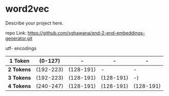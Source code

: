 # word2vec

Describe your project here.

repo Link: https://github.com/sghawana/end-2-end-embeddings-generator.git


utf- encodings

| **1 Token** | (0-127) | - | - | - |
|---------------------|-----------------|-----------------|-----------------|-----------------|
| **2 Tokens** | (192-223) | (128-191) | - | - |
| **3 Tokens** | (192-223) | (128-191) | (128-191) | -) |
| **4 Tokens** | (240-247) | (128-191) | (128-191) | (128-191) |
